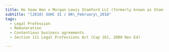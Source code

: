 ```yaml
---
title: Ho Seow Wan v Morgan Lewis Stamford LLC (formerly known as Stamford Law Corporation) 
subtitle: "[2018] SGHC 31 / 06\_February\_2018"
tags:
  - Legal Profession
  - Remuneration
  - Contentious business agreements
  - Section 111 Legal Professions Act (Cap 161, 2009 Rev Ed)

---
```


